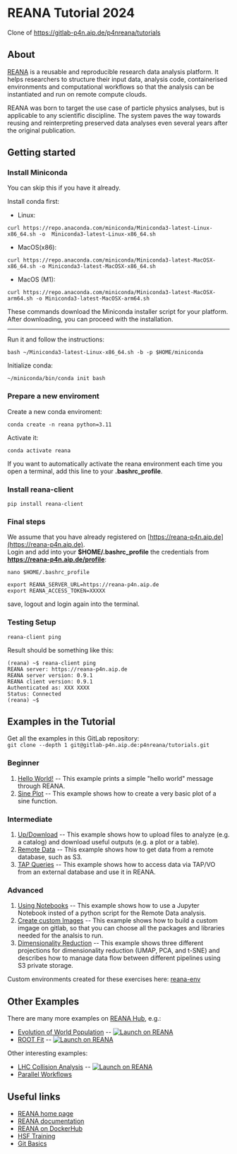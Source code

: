 # REANA Tutorial 2024

Clone of https://gitlab-p4n.aip.de/p4nreana/tutorials

## About
[REANA](http://www.reana.io/) is a reusable and reproducible research data
analysis platform. It helps researchers to structure their input data, analysis
code, containerised environments and computational workflows so that the
analysis can be instantiated and run on remote compute clouds.

REANA was born to target the use case of particle physics analyses, but is
applicable to any scientific discipline. The system paves the way towards
reusing and reinterpreting preserved data analyses even several years after the
original publication.

## Getting started
### Install Miniconda
You can skip this if you have it already.  

Install conda first:
* Linux:
```
curl https://repo.anaconda.com/miniconda/Miniconda3-latest-Linux-x86_64.sh -o  Miniconda3-latest-Linux-x86_64.sh
```
* MacOS(x86):
```
curl https://repo.anaconda.com/miniconda/Miniconda3-latest-MacOSX-x86_64.sh -o Miniconda3-latest-MacOSX-x86_64.sh
```
* MacOS (M1):
```
curl https://repo.anaconda.com/miniconda/Miniconda3-latest-MacOSX-arm64.sh -o Miniconda3-latest-MacOSX-arm64.sh
```
These commands download the Miniconda installer script for your platform. After downloading, you can proceed with the installation.

*****

Run it and follow the instructions:
```
bash ~/Miniconda3-latest-Linux-x86_64.sh -b -p $HOME/miniconda
```

Initialize conda:
```
~/miniconda/bin/conda init bash
```

### Prepare a new enviroment
Create a new conda enviroment:
```
conda create -n reana python=3.11
```

Activate it:
```
conda activate reana
```

If you want to automatically activate the reana environment each time you open a terminal, add this line to your  **.bashrc_profile**.

### Install reana-client

```
pip install reana-client

```

### Final steps

We assume that you have already registered on [https://reana-p4n.aip.de](https://reana-p4n.aip.de).  
Login and add into your **$HOME/.bashrc_profile** the credentials from **https://reana-p4n.aip.de/profile**:

```
nano $HOME/.bashrc_profile
```

```
export REANA_SERVER_URL=https://reana-p4n.aip.de
export REANA_ACCESS_TOKEN=XXXXX
```
save, logout and login again into the terminal.

### Testing Setup

```
reana-client ping
```
Result should be something like this:
```
(reana) ~$ reana-client ping
REANA server: https://reana-p4n.aip.de
REANA server version: 0.9.1
REANA client version: 0.9.1
Authenticated as: XXX XXXX
Status: Connected
(reana) ~$
```

## Examples in the Tutorial

Get all the examples in this GitLab repository:  
`git clone --depth 1 git@gitlab-p4n.aip.de:p4nreana/tutorials.git`

### Beginner

1. [Hello World!](https://gitlab-p4n.aip.de/p4nreana/tutorials/-/tree/main/beginner/example1) -- This example prints a simple "hello world" message through REANA.
2. [Sine Plot](https://gitlab-p4n.aip.de/p4nreana/tutorials/-/tree/main/beginner/example2) -- This example shows how to create a very basic plot of a sine function.

### Intermediate

1. [Up/Download](https://gitlab-p4n.aip.de/p4nreana/tutorials/-/tree/main/intermediate/example1) -- This example shows how to upload files to analyze (e.g. a catalog) and download useful outputs (e.g. a plot or a table).
2. [Remote Data](https://gitlab-p4n.aip.de/p4nreana/tutorials/-/tree/main/intermediate/example2) -- This example shows how to get data from a remote database, such as S3.
3. [TAP Queries](https://gitlab-p4n.aip.de/p4nreana/tutorials/-/tree/main/intermediate/example3) -- This example shows how to access data via TAP/VO from an external database and use it in REANA.

### Advanced

1. [Using Notebooks](https://gitlab-p4n.aip.de/p4nreana/tutorials/-/tree/main/advanced/example1) -- This example shows how to use a Jupyter Notebook insted of a python script for the Remote Data analysis.
2. [Create custom Images](https://gitlab-p4n.aip.de/p4nreana/tutorials/-/tree/main/advanced/example2) -- This example shows how to build a custom imgage on gitlab, so that you can choose all the packages and libraries needed for the analsis to run.
3. [Dimensionality Reduction](https://gitlab-p4n.aip.de/p4nreana/tutorials/-/tree/main/advanced/example3) -- This example shows three different projections for dimensionality reduction (UMAP, PCA, and t-SNE) and describes how to manage data flow between different pipelines using S3 private storage.

Custom environments created for these exercises here: [reana-env](https://gitlab-p4n.aip.de/p4nreana/reana-env/)

## Other Examples

There are many more examples on [REANA Hub](https://github.com/reanahub), e.g.:
- [Evolution of World Population](https://github.com/reanahub/reana-demo-worldpopulation) -- [![Launch on REANA](https://www.reana.io/static/img/badges/launch-on-reana.svg)](https://reana-p4n.aip.de/launch?name=worldpopulation&url=https%3A%2F%2Fgithub.com%2Freanahub%2Freana-demo-worldpopulation)
- [ROOT Fit](https://github.com/reanahub/reana-demo-root6-roofit) -- [![Launch on REANA](https://www.reana.io/static/img/badges/launch-on-reana.svg)](https://reana-p4n.aip.de/launch?name=rootfit&url=https%3A%2F%2Fgithub.com%2Freanahub%2Freana-demo-root6-roofit)

Other interesting examples:
- [LHC Collision Analysis](https://gitlab-p4n.aip.de/compute4punch/tutorials/reana-cern-open-data-tutorial) -- [![Launch on REANA](https://www.reana.io/static/img/badges/launch-on-reana.svg)](https://reana-p4n.aip.de/launch?name=cern-opendata&url=https%3A%2F%2Fgitlab-p4n.aip.de%2Fcompute4punch%2Ftutorials%2Freana-cern-open-data-tutorial)
- [Parallel Workflows](https://hsf-training.github.io/hsf-training-reana-webpage/06-developing-parallel-workflows/index.html)

## Useful links

- [REANA home page](http://www.reana.io/)
- [REANA documentation](http://docs.reana.io/)
- [REANA on DockerHub](https://hub.docker.com/u/reanahub/)
- [HSF Training](https://hsf-training.github.io/hsf-training-reana-webpage/)
- [Git Basics](https://gitlab-p4n.aip.de/p4nreana/tutorial2023/-/tree/main/useful_docs/git?ref_type=heads)
